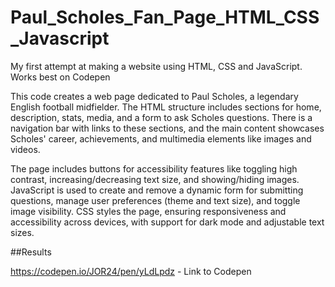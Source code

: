 # Paul_Scholes_Fan_Page_HTML_CSS_Javascript
My first attempt at making a website using HTML, CSS and JavaScript. Works best on Codepen

This code creates a web page dedicated to Paul Scholes, a legendary English football midfielder. The HTML structure includes sections for home, description, stats, media, and a form to ask Scholes questions. There is a navigation bar with links to these sections, and the main content showcases Scholes' career, achievements, and multimedia elements like images and videos.

The page includes buttons for accessibility features like toggling high contrast, increasing/decreasing text size, and showing/hiding images. JavaScript is used to create and remove a dynamic form for submitting questions, manage user preferences (theme and text size), and toggle image visibility. CSS styles the page, ensuring responsiveness and accessibility across devices, with support for dark mode and adjustable text sizes.

##Results

https://codepen.io/JOR24/pen/yLdLpdz - Link to Codepen

